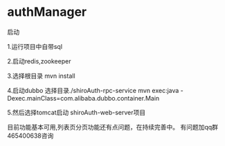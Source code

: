 # authManager

启动

1.运行项目中自带sql

2.启动redis,zookeeper 

3.选择根目录 mvn install

4.启动dubbo 选择目录./shiroAuth-rpc-service mvn exec:java -Dexec.mainClass=com.alibaba.dubbo.container.Main

5.然后选择tomcat启动 shiroAuth-web-server项目

目前功能基本可用,列表页分页功能还有点问题，在持续完善中。
有问题加qq群 465400638咨询
